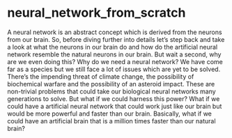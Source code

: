 # neural_network_from_scratch

A neural network is an abstract concept which is derived from the neurons from our brain. So, before diving further into details let’s step back and take a look at what the neurons in our brain do and how do the artificial neural network resemble the natural neurons in our brain.
But wait a second, why are we even doing this? Why do we need a neural network?
We have come far as a species but we still face a lot of issues which are yet to be solved. There’s the impending threat of climate change, the possibility of biochemical warfare and the possibility of an asteroid impact. These are non-trivial problems that could take our biological neural networks many generations to solve. But what if we could harness this power? What if we could have a artificial neural network that could work just like our brain but would be more powerful and faster than our brain. Basically, what if we could have an artificial brain that is a million times faster than our natural brain? 
